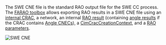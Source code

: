The SWE CNE file is the standard RAO output file for the SWE CC process.  
The [FARAO toolbox](https://github.com/powsybl/powsybl-open-rao/tree/main/data/result-exporter/swe-cne-exporter)
allows exporting RAO results in a SWE CNE file using an [internal CRAC](/input-data/crac/json.md), a network, an internal [RAO result](/output-data/rao-result/rao-result-json.md) 
(containing [angle results](/castor/angle-monitoring/angle-monitoring.md) if the CRAC contains [Angle CNECs](/input-data/crac/json.md#angle-cnecs)), 
a [CimCracCreationContext](/input-data/crac/creation-context.md#cim), and a [RAO parameters](/parameters/parameters.md).

![SWE CNE](/_static/img/swe-cne.png)
